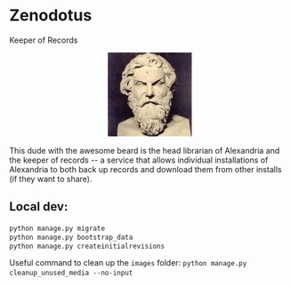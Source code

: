 # Zenodotus
Keeper of Records

<p align="center">
<img src="https://github.com/AlexandriaILS/Zenodotus/blob/master/assets/image.png?raw=true" alt="the man himself">
</p>

This dude with the awesome beard is the head librarian of Alexandria and the keeper of records -- a service that allows individual installations of Alexandria to both back up records and download them from other installs (if they want to share).

## Local dev:

```shell
python manage.py migrate
python manage.py bootstrap_data
python manage.py createinitialrevisions
```

Useful command to clean up the `images` folder: `python manage.py cleanup_unused_media --no-input`

